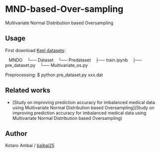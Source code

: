# MND-based-Over-sampling
Multivariate Normal Distribution based Oversampling

## Usage

First download [Keel datasets](http://sci2s.ugr.es/keel/datasets.php):

    MNDO
    └── Dataset
    └── Predataset
    ├── train.ipynb
    ├── pre_dataset.py
    └── Multivariate_os.py 


Preprocessing:
    $ python pre_dataset.py xxx.dat
    

## Related works
- [Study on improving prediction accuracy for imbalanced medical data using Multivariate Normal Distribution based Oversampling](Study on improving prediction accuracy for imbalanced medical data using Multivariate Normal Distribution based Oversampling)

## Author
Kotaro Ambai / [baibai25](https://github.com/baibai25)
